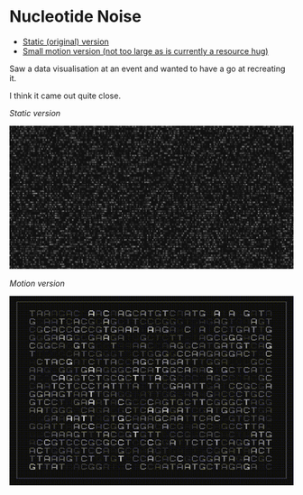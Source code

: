 # Nucleotide Noise

-   [Static (original) version](https://sqyphen.github.io/nucleotide-noise/index.html)
-   [Small motion version (not too large as is currently a resource hug)](https://sqyphen.github.io/nucleotide-noise/variations/motion/index.html)

Saw a data visualisation at an event and wanted to have a go at recreating it.

I think it came out quite close.

_Static version_

![An example generated image](./dna_gen.png?raw=true "An example generated image")

_Motion version_

![An example generated motion version](./dna_gen.gif?raw=true "An example generated  motion version")
